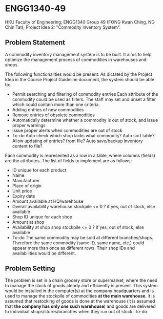 # ENGG1340-49
 HKU Faculty of Engineering; ENGG1340 Group 49 (FONG Kwan Ching, NG Chin Tat); Project Idea 2: "Commodity Inventory System".
 
 ## Problem Statement
 A commodity inventory management system is to be built. It aims to help optimize the management process of commodities in warehouses and shops.
 
 The following functionalities would be present:
 As dictated by the Project Idea in the Course Project Guideline document, the system should be able to:
 * Permit searching and filtering of commodity entries
   Each attribute of the commodity could be used as filters. The staff may set and unset a filter which could contain more than one criteria.
 * Adding entries of new commodities
 * Remove entries of obsolete commodities
 * Automatically determine whether a commodity is out of stock, and issue proper warnings
 * Issue proper alerts when commodities are out of stock
 * To-do
   Auto check which shop lacks what commodity?
   Auto sort table?
   Allow updating of entries? from file?
   Auto save/backup inventory content to file?
 
 Each commodity is represented as a row in a table, where columns (fields) are the attributes. The list of fields to implement are as follows:
 - ID                                unique for each product
 - Name
 - Manufacturer
 - Place of origin
 - Unit price
 - Expiry date
 - Amount available at HQ/warehouse
 - Overall availability              warehouse stockpile <= 0 ? if yes, out of stock, else available
 - Shop ID                           unique for each shop
 - Amount at shop                    
 - Availability at shop              shop stockpile <= 0 ? if yes, out of stock, else available   
 - To-do
 The same commodity may be sold at different branches/shops. Therefore the same commodity (same ID, same name, etc.) could appear more than once as different rows. Their shop IDs and availabilities would be different.
 
 ## Problem Setting
 The problem is set in a chain grocery store or supermarket, where the need to manage the stock of goods clearly and efficiently is present. This system would be installed in the computer(s) at the company headquarters and is used to manage the stockpile of commodities **at the main warehouse**. It is assumed that restocking of goods is done at the warehouse (it is assumed that **the company has only _one_ such warehouse**) and goods are delivered to individual shops/stores/branches when they run out of stock.
  To-do
